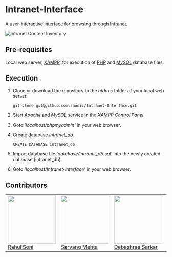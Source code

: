 # Intranet-Interface

A user-interactive interface for browsing through Intranet.

![Intranet Content Inventory](https://axerosolutions.com/assets/custom-images/how-to-build-an-intranet/intranet-content.png "Intranet")

## Pre-requisites

Local web server, [XAMPP](https://www.apachefriends.org/download.html), for execution of [PHP](php.net/manual/en/intro-whatis.php) and [MySQL](https://www.mysql.com/) database files.

## Execution

1. Clone or download the repository to the *htdocs* folder of your local web server.

      `git clone git@github.com:raoniz/Intranet-Interface.git`
      
2. Start *Apache* and *MySQL* service in the *XAMPP Control Panel*.
3. Goto *'localhost/phpmyadmin'* in your web browser.
4. Create database *intranet_db*.

      `CREATE DATABASE intranet_db`
    
5. Import database file *'database/intranet_db.sql'* into the newly created database (intranet_db).
6. Goto *'localhost/Intranet-Interface'* in your web browser.

## Contributors

<table>
  <td>
        <a href="https://github.com/raoniz">
            <img src="https://github.com/raoniz.png" height=150px width=150px><br>
            Rahul Soni
        </a>
    </td>
    <td>
        <a href="https://github.com/sarvang008">
            <img src="https://github.com/sarvang008.png" height=150px width=150px><br>
            Sarvang Mehta
        </a>
    </td>
    <td>
        <a href="https://github.com/debashree756">
            <img src="https://github.com/debashree756.png" height=150px width=150px><br>
            Debashree Sarkar
        </a>
    </td>
  <td>
        <a href="https://github.com/shah25">
            <img src="https://github.com/shah25.png" height=150px width=150px><br>
            Kaushal Shah
        </a>
    </td>
</table>
